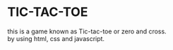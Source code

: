 <h1>TIC-TAC-TOE</h1>
this is a game known as Tic-tac-toe or zero and cross.<br>
by using html, css and javascript.<br>

